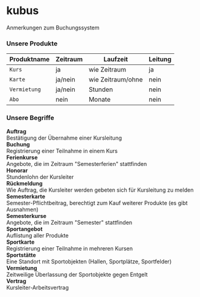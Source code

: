 # kubus
Anmerkungen zum Buchungssystem
### Unsere Produkte
|Produktname|Zeitraum|Laufzeit|Leitung|
|-----------|--------|--------|-------|
|`Kurs`|ja|wie Zeitraum|ja|
|`Karte`|ja/nein|wie Zeitraum/ohne|nein|
|`Vermietung`|ja/nein|Stunden|nein|
|`Abo`|nein|Monate|nein|

### Unsere Begriffe
**Auftrag**  
Bestätigung der Übernahme einer Kursleitung  
**Buchung**  
Registrierung einer Teilnahme in einem Kurs  
**Ferienkurse**  
Angebote, die im Zeitraum "Semesterferien" stattfinden  
**Honorar**  
Stundenlohn der Kursleiter  
**Rückmeldung**  
Wie Auftrag, die Kursleiter werden gebeten sich für Kursleitung zu melden  
**Semesterkarte**  
Semester-Pflichtbeitrag, berechtigt zum Kauf weiterer Produkte (es gibt Ausnahmen)  
**Semesterkurse**  
Angebote, die im Zeitraum "Semester" stattfinden  
**Sportangebot**  
Auflistung aller Produkte  
**Sportkarte**  
Registrierung einer Teilnahme in mehreren Kursen  
**Sportstätte**  
Eine Standort mit Sportobjekten (Hallen, Sportplätze, Sportfelder)  
**Vermietung**  
Zeitweilige Überlassung der Sportobjekte gegen Entgelt  
**Vertrag**  
Kursleiter-Arbeitsvertrag
